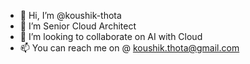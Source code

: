 - 👋 Hi, I’m @koushik-thota
- 👀 I’m Senior Cloud Architect 
- 💞️ I’m looking to collaborate on AI with Cloud
- 📫 You can reach me on @ koushik.thota@gmail.com

<!---
koushik-thota/koushik-thota is a ✨ special ✨ repository because its `README.md` (this file) appears on your GitHub profile.
You can click the Preview link to take a look at your changes.
--->
